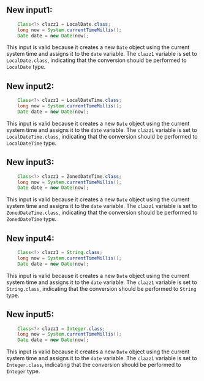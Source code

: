 ## New input1:
```java
    Class<?> clazz1 = LocalDate.class;
    long now = System.currentTimeMillis();
    Date date = new Date(now);
```
This input is valid because it creates a new `Date` object using the current system time and assigns it to the `date` variable. The `clazz1` variable is set to `LocalDate.class`, indicating that the conversion should be performed to `LocalDate` type.

## New input2:
```java
    Class<?> clazz1 = LocalDateTime.class;
    long now = System.currentTimeMillis();
    Date date = new Date(now);
```
This input is valid because it creates a new `Date` object using the current system time and assigns it to the `date` variable. The `clazz1` variable is set to `LocalDateTime.class`, indicating that the conversion should be performed to `LocalDateTime` type.

## New input3:
```java
    Class<?> clazz1 = ZonedDateTime.class;
    long now = System.currentTimeMillis();
    Date date = new Date(now);
```
This input is valid because it creates a new `Date` object using the current system time and assigns it to the `date` variable. The `clazz1` variable is set to `ZonedDateTime.class`, indicating that the conversion should be performed to `ZonedDateTime` type.

## New input4:
```java
    Class<?> clazz1 = String.class;
    long now = System.currentTimeMillis();
    Date date = new Date(now);
```
This input is valid because it creates a new `Date` object using the current system time and assigns it to the `date` variable. The `clazz1` variable is set to `String.class`, indicating that the conversion should be performed to `String` type.

## New input5:
```java
    Class<?> clazz1 = Integer.class;
    long now = System.currentTimeMillis();
    Date date = new Date(now);
```
This input is valid because it creates a new `Date` object using the current system time and assigns it to the `date` variable. The `clazz1` variable is set to `Integer.class`, indicating that the conversion should be performed to `Integer` type.